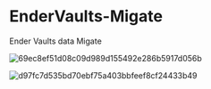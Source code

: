 # EnderVaults-Migate
Ender Vaults data Migate

![69ec8ef51d08c09d989d155492e286b5917d056b](https://user-images.githubusercontent.com/58846067/211176640-514fd000-78cd-4426-aaf2-73bc16030648.png)

![d97fc7d535bd70ebf75a403bbfeef8cf24433b49](https://user-images.githubusercontent.com/58846067/211176737-d3fd6674-9855-4348-a3db-c4e71a01e54a.png)



